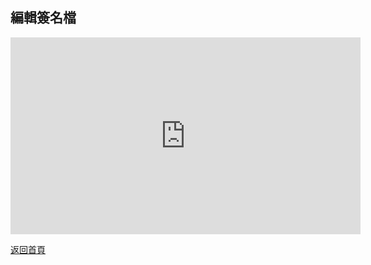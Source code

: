 ## 編輯簽名檔

<div align="center">
<iframe width="560" height="315" src="https://www.youtube.com/embed/dL26nvyem4s" frameborder="0" allow="accelerometer; autoplay; encrypted-media; gyroscope; picture-in-picture" allowfullscreen></iframe>
</div>
    
[返回首頁](https://kimieno.github.io/android.pitt) 
